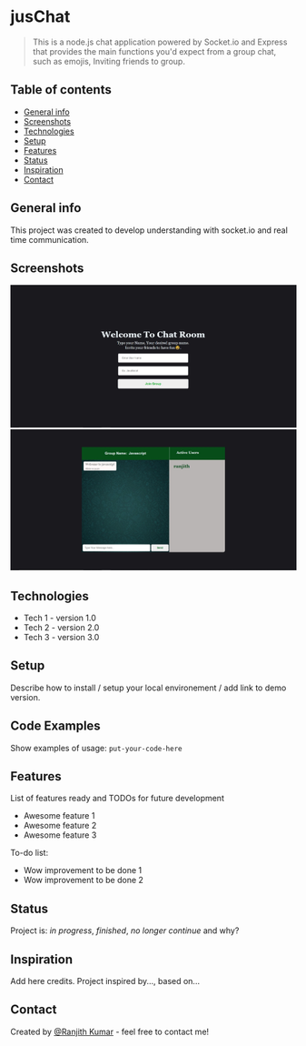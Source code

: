 # jusChat
> This is a node.js chat application powered by Socket.io and Express that provides the main functions you'd expect from a group chat, such as emojis, Inviting friends to group.

## Table of contents
* [General info](#general-info)
* [Screenshots](#screenshots)
* [Technologies](#technologies)
* [Setup](#setup)
* [Features](#features)
* [Status](#status)
* [Inspiration](#inspiration)
* [Contact](#contact)

## General info
This project was created to develop understanding with socket.io and real time communication.

## Screenshots
![Landing Page](https://github.com/ranjithkumark8/jusChat/blob/master/images/Landing%20Page.jpg?raw=true)
![Chat Room](https://github.com/ranjithkumark8/jusChat/blob/master/images/Chat%20Room.jpg?raw=true)

## Technologies
* Tech 1 - version 1.0
* Tech 2 - version 2.0
* Tech 3 - version 3.0

## Setup
Describe how to install / setup your local environement / add link to demo version.

## Code Examples
Show examples of usage:
`put-your-code-here`

## Features
List of features ready and TODOs for future development
* Awesome feature 1
* Awesome feature 2
* Awesome feature 3

To-do list:
* Wow improvement to be done 1
* Wow improvement to be done 2

## Status
Project is: _in progress_, _finished_, _no longer continue_ and why?

## Inspiration
Add here credits. Project inspired by..., based on...

## Contact
Created by [@Ranjith Kumar](https://www.linkedin.com/in/ranjithkumark8/) - feel free to contact me!

